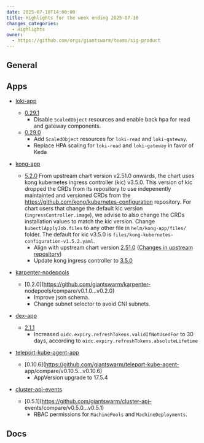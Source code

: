 ```yaml
---
date: 2025-07-10T14:00:00
title: Highlights for the week ending 2025-07-10
changes_categories:
  - Highlights
owner:
  - https://github.com/orgs/giantswarm/teams/sig-product
---
```


## General

<!-- This where BREAKING CHANGES ARE HIGHLIGHTED -->

## Apps

- [loki-app](https://github.com/giantswarm/loki-app) 
  - [0.29.1](https://github.com/giantswarm/loki-app/compare/v0.29.0...v0.29.1) 
      * Disable `ScaledObject` resources and enable back hpa for read and gateway components.
  - [0.29.0](https://github.com/giantswarm/loki-app/compare/v0.28.1...v0.29.0) 
      * Add `ScaledObject` resources for `loki-read` and `loki-gateway`.
      * Replace HPA scaling for `loki-read` and `loki-gateway` in favor of Keda 


- [kong-app](https://github.com/giantswarm/kong-app) 
  - [5.2.0](https://github.com/giantswarm/kong-app/compare/v5.1.1...v5.2.0) 
From upstream chart version v2.51.0 onwards, the chart uses kong kubernetes
ingress controller (kic) v3.5.0. This version of kic dropped the CRDs from its
repository to use indepenently maintainted and versioned CRDs from the
https://github.com/kong/kubernetes-configuration repository. For chart users
that change the default kic version (`ingressController.image`), we advise to
also change the CRDs installation values to match the kic version. Change
`kubectlApplyJob.files` to any other file in `helm/kong-app/files/` folder.
The default for kic v3.5.0 is `files/kong-kubernetes-
configuration-v1.5.2.yaml`.
      * Align with upstream chart version [2.51.0](https://github.com/Kong/charts/releases/tag/kong-2.51.0) ([Changes in upstream repository](https://github.com/Kong/charts/compare/kong-2.49.0...kong-2.51.0))
      * Update kong ingress controller to [3.5.0](https://github.com/Kong/kubernetes-ingress-controller/blob/main/CHANGELOG.md#350)
- [karpenter-nodepools](https://github.com/giantswarm/karpenter-nodepools) 
  - [0.2.0](https://github.com/giantswarm/karpenter-
nodepools/compare/v0.1.0...v0.2.0) 
      * Improve json schema.
      * Change subnet selector to avoid CNI subnets.
- [dex-app](https://github.com/giantswarm/dex-app) 
  - [2.1.1](https://github.com/giantswarm/dex-app/compare/v2.1.0...v2.1.1) 
      * Increased `oidc.expiry.refreshTokens.validIfNotUsedFor` to 30 days, according to `oidc.expiry.refreshTokens.absoluteLifetime`
- [teleport-kube-agent-app](https://github.com/giantswarm/teleport-kube-agent-app) 
  - [0.10.6](https://github.com/giantswarm/teleport-kube-agent-
app/compare/v0.10.5...v0.10.6) 
      * AppVersion upgrade to 17.5.4
- [cluster-api-events](https://github.com/giantswarm/cluster-api-events) 
  - [0.5.1](https://github.com/giantswarm/cluster-api-
events/compare/v0.5.0...v0.5.1) 
      * RBAC permissions for `MachinePools` and `MachineDeployments`.

## Docs

<!-- FER is filling this one -->

